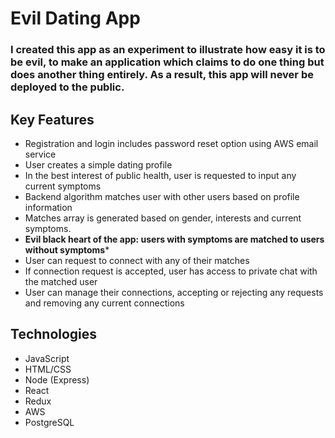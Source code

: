 # Evil Dating App

### I created this app as an experiment to illustrate how easy it is to be evil, to make an application which claims to do one thing but does another thing entirely. As a result, this app will never be deployed to the public.

## Key Features

  * Registration and login includes password reset option using AWS email service
  * User creates a simple dating profile
  * In the best interest of public health, user is requested to input any current symptoms
  * Backend algorithm matches user with other users based on profile information
  * Matches array is generated based on gender, interests and current symptoms.
  * __Evil black heart of the app: users with symptoms are matched to users without symptoms__*
  * User can request to connect with any of their matches
  * If connection request is accepted, user has access to private chat with the matched user
  * User can manage their connections, accepting or rejecting any requests and removing any current connections
  
  
 ## Technologies
 
   * JavaScript
   * HTML/CSS
   * Node (Express)
   * React
   * Redux
   * AWS
   * PostgreSQL
